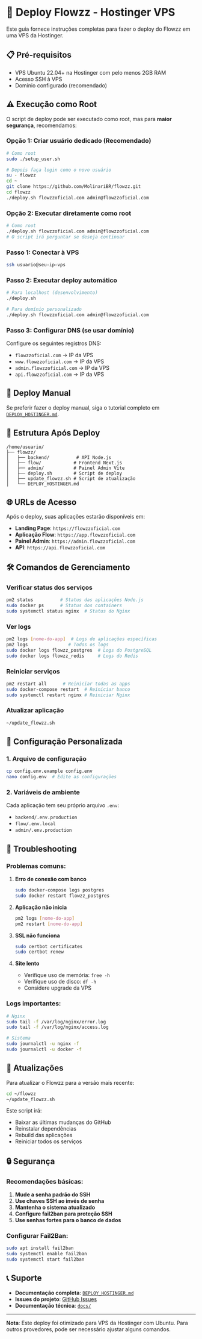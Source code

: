 # 🚀 Deploy Flowzz - Hostinger VPS

Este guia fornece instruções completas para fazer o deploy do Flowzz em uma VPS da Hostinger.

## 📋 Pré-requisitos

- VPS Ubuntu 22.04+ na Hostinger com pelo menos 2GB RAM
- Acesso SSH à VPS
- Domínio configurado (recomendado)

## ⚠️ Execução como Root

O script de deploy pode ser executado como root, mas para **maior segurança**, recomendamos:

### Opção 1: Criar usuário dedicado (Recomendado)
```bash
# Como root
sudo ./setup_user.sh

# Depois faça login como o novo usuário
su - flowzz
cd ~
git clone https://github.com/MolinariBR/flowzz.git
cd flowzz
./deploy.sh flowzzoficial.com admin@flowzzoficial.com
```

### Opção 2: Executar diretamente como root
```bash
# Como root
./deploy.sh flowzzoficial.com admin@flowzzoficial.com
# O script irá perguntar se deseja continuar
```

### Passo 1: Conectar à VPS
```bash
ssh usuario@seu-ip-vps
```

### Passo 2: Executar deploy automático
```bash
# Para localhost (desenvolvimento)
./deploy.sh

# Para domínio personalizado
./deploy.sh flowzzoficial.com admin@flowzzoficial.com
```

### Passo 3: Configurar DNS (se usar domínio)
Configure os seguintes registros DNS:
- `flowzzoficial.com` → IP da VPS
- `www.flowzzoficial.com` → IP da VPS
- `admin.flowzzoficial.com` → IP da VPS
- `api.flowzzoficial.com` → IP da VPS

## 🔧 Deploy Manual

Se preferir fazer o deploy manual, siga o tutorial completo em [`DEPLOY_HOSTINGER.md`](./DEPLOY_HOSTINGER.md).

## 📁 Estrutura Após Deploy

```
/home/usuario/
├── flowzz/
│   ├── backend/          # API Node.js
│   ├── flow/            # Frontend Next.js
│   ├── admin/           # Painel Admin Vite
│   ├── deploy.sh        # Script de deploy
│   ├── update_flowzz.sh # Script de atualização
│   └── DEPLOY_HOSTINGER.md
```

## 🌐 URLs de Acesso

Após o deploy, suas aplicações estarão disponíveis em:

- **Landing Page**: `https://flowzzoficial.com`
- **Aplicação Flow**: `https://app.flowzzoficial.com`
- **Painel Admin**: `https://admin.flowzzoficial.com`
- **API**: `https://api.flowzzoficial.com`

## 🛠️ Comandos de Gerenciamento

### Verificar status dos serviços
```bash
pm2 status          # Status das aplicações Node.js
sudo docker ps      # Status dos containers
sudo systemctl status nginx  # Status do Nginx
```

### Ver logs
```bash
pm2 logs [nome-do-app]  # Logs de aplicações específicas
pm2 logs               # Todos os logs
sudo docker logs flowzz_postgres  # Logs do PostgreSQL
sudo docker logs flowzz_redis     # Logs do Redis
```

### Reiniciar serviços
```bash
pm2 restart all      # Reiniciar todas as apps
sudo docker-compose restart  # Reiniciar banco
sudo systemctl restart nginx # Reiniciar Nginx
```

### Atualizar aplicação
```bash
~/update_flowzz.sh
```

## 🔧 Configuração Personalizada

### 1. Arquivo de configuração
```bash
cp config.env.example config.env
nano config.env  # Edite as configurações
```

### 2. Variáveis de ambiente
Cada aplicação tem seu próprio arquivo `.env`:
- `backend/.env.production`
- `flow/.env.local`
- `admin/.env.production`

## 🚨 Troubleshooting

### Problemas comuns:

1. **Erro de conexão com banco**
   ```bash
   sudo docker-compose logs postgres
   sudo docker restart flowzz_postgres
   ```

2. **Aplicação não inicia**
   ```bash
   pm2 logs [nome-do-app]
   pm2 restart [nome-do-app]
   ```

3. **SSL não funciona**
   ```bash
   sudo certbot certificates
   sudo certbot renew
   ```

4. **Site lento**
   - Verifique uso de memória: `free -h`
   - Verifique uso de disco: `df -h`
   - Considere upgrade da VPS

### Logs importantes:
```bash
# Nginx
sudo tail -f /var/log/nginx/error.log
sudo tail -f /var/log/nginx/access.log

# Sistema
sudo journalctl -u nginx -f
sudo journalctl -u docker -f
```

## 🔄 Atualizações

Para atualizar o Flowzz para a versão mais recente:

```bash
cd ~/flowzz
~/update_flowzz.sh
```

Este script irá:
- Baixar as últimas mudanças do GitHub
- Reinstalar dependências
- Rebuild das aplicações
- Reiniciar todos os serviços

## 🔒 Segurança

### Recomendações básicas:
1. **Mude a senha padrão do SSH**
2. **Use chaves SSH ao invés de senha**
3. **Mantenha o sistema atualizado**
4. **Configure fail2ban para proteção SSH**
5. **Use senhas fortes para o banco de dados**

### Configurar Fail2Ban:
```bash
sudo apt install fail2ban
sudo systemctl enable fail2ban
sudo systemctl start fail2ban
```

## 📞 Suporte

- **Documentação completa**: [`DEPLOY_HOSTINGER.md`](./DEPLOY_HOSTINGER.md)
- **Issues do projeto**: [GitHub Issues](https://github.com/MolinariBR/flowzz/issues)
- **Documentação técnica**: [`docs/`](../docs/)

---

**Nota**: Este deploy foi otimizado para VPS da Hostinger com Ubuntu. Para outros provedores, pode ser necessário ajustar alguns comandos.
